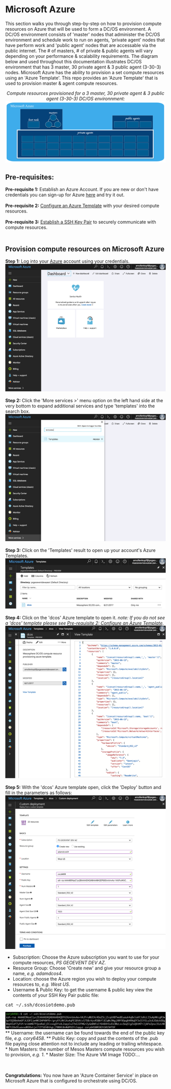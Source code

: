 # Microsoft Azure
This section walks you through step-by-step on how to provision compute resources on Azure that will be used to form a DC/OS environment.  A DC/OS environment consists of 'master' nodes that administer the DC/OS environment and schedule work to run on agents, 'private agent' nodes that have perform work and 'public agent' nodes that are accessable via the public internet.  The # of masters, # of private & public agents will vary depending on your performance & scalability requirements.  The diagram below and used throughout this documentation illustrates DC/OS environment that has 3 master, 30 private agent & 3 public agent (3-30-3) nodes.  Microsoft Azure has the ability to provision a set compute resources using an 'Azure Template'.  This repo provides an 'Azure Template' that is used to provision master & agent compute resources.<br>
<div align="center">
<i>Compute resources provisioned for a 3 master, 30 private agent & 3 public agent (3-30-3) DC/OS environnment:</i>
<img src="00.jpg"/>
</div>

## Pre-requisites:
<b>Pre-requisite 1:</b> Establish an Azure Account. If you are new or don't have credentials you can sign-up for Azure <a href="https://azure.microsoft.com/en-us/free/">here</a> and try it out.
<br><br><b>Pre-requisite 2:</b> [Configure an Azure Template](template/README.md) with your desired compute resources.
<br><br><b>Pre-requisite 3:</b> [Establish a SSH Key Pair](ssh/README.md) to securely communicate with compute resources.
<br><br>

## Provision compute resources on Microsoft Azure
<b>Step 1:</b> Log into your [Azure](http://portal.azure.com) account using your credentials.<br>
<img src="01.png">
<br><br><b>Step 2:</b> Click the 'More services >' menu option on the left hand side at the very bottom to expand additional services and type 'templates' into the search box.<br>
<img src="02.png">
<br><br><b>Step 3:</b> Click on the 'Templates' result to open up your account's Azure Templates.
<img src="03.png">
<br><br><b>Step 4:</b> Click on the 'dcos' Azure template to open it. <i>note: If you do not see a 'dcos' template please see [Pre-requisite 2: Configure an Azure Template](template/README.md).</i><br>
<img src="04.png">
<br><br><b>Step 5:</b> With the 'dcos' Azure template open, click the 'Deploy' button and fill in the parameters as follows:<br>
<img src="05.png">
* Subscription: Choose the Azure subscription you want to use for your compute resources, <i>PS GEOEVENT DEV AZ</i>.
* Resource Group: Choose 'Create new' and give your resource group a name, <i>e.g. adamdcos4</i>.
* Location: choose the Azure region you wish to deploy your compute resources to, <i>e.g. West US</i>.
* Username & Public Key: to get the username & public key view the contents of your SSH Key Pair public file:
<pre>
cat ~/.ssh/dcosiotdemo.pub
</pre>
<img src="06.png">
** Username: the username can be found towards the end of the public key file, <i>e.g. cory6458</i>.
** Public Key: copy and past the contents of the .pub file paying close attention not to include any leading or trailing whitespace.
* Num Masters: the number of Mesos Masters compute resources you wish to provision, <i>e.g. 1</i>.
* Master Size: The Azure VM Image TODO:...



<br><br><b>Congratulations:</b> You now have an 'Azure Container Service' in place on Microsoft Azure that is configured to orchestrate using DC/OS.
